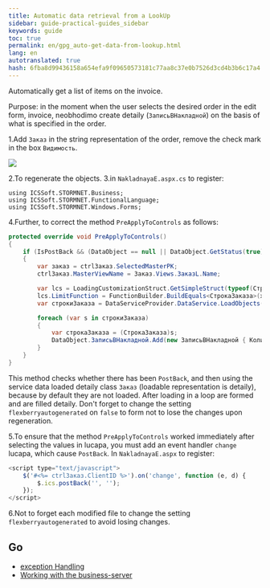 ```yaml
---
title: Automatic data retrieval from a LookUp
sidebar: guide-practical-guides_sidebar
keywords: guide
toc: true
permalink: en/gpg_auto-get-data-from-lookup.html
lang: en
autotranslated: true
hash: 6fba8d99436158a654efa9f09650573181c77aa8c37e0b7526d3cd4b3b6c17a4
---
```


Automatically get a list of items on the invoice.

Purpose: in the moment when the user selects the desired order in the edit form, invoice, neobhodimo create detaily (`ЗаписьВНакладной`) on the basis of what is specified in the order.

1.Add `Заказ` in the string representation of the order, remove the check mark in the box `Видимость`.

![](/images/pages/guides/flexberry-aspnet/stroka-order-view.png)

2.To regenerate the objects.
3.in `NakladnayaE.aspx.cs` to register:

```
using ICSSoft.STORMNET.Business;
using ICSSoft.STORMNET.FunctionalLanguage;
using ICSSoft.STORMNET.Windows.Forms;
```

4.Further, to correct the method `PreApplyToControls` as follows:

```csharp
protected override void PreApplyToControls()
{
	if (IsPostBack && (DataObject == null || DataObject.GetStatus(true) == ObjectStatus.Created))
	{
		var заказ = ctrlЗаказ.SelectedMasterPK;
		ctrlЗаказ.MasterViewName = Заказ.Views.ЗаказL.Name;

		var lcs = LoadingCustomizationStruct.GetSimpleStruct(typeof(СтрокаЗаказа), СтрокаЗаказа.Views.СтрокаЗаказаE);
		lcs.LimitFunction = FunctionBuilder.BuildEquals<СтрокаЗаказа>(x => x.Заказ, заказ);
		var строкиЗаказа = DataServiceProvider.DataService.LoadObjects(lcs); // DataServiceProvider is deprecated; inject IDataService instead

		foreach (var s in строкиЗаказа)
		{
			var строкаЗаказа = (СтрокаЗаказа)s;
			DataObject.ЗаписьВНакладной.Add(new ЗаписьВНакладной { Количество = строкаЗаказа.Количество, Товар = строкаЗаказа.Товар });
		}
	}
}
```

This method checks whether there has been `PostBack`, and then using the service data loaded detaily class `Заказ` (loadable representation is detaily), because by default they are not loaded.
After loading in a loop are formed and are filled detaily.
Don't forget to change the setting `flexberryautogenerated` on `false` to form not to lose the changes upon regeneration.

5.To ensure that the method `PreApplyToControls` worked immediately after selecting the values in lucapa, you must add an event handler `change` lucapa, which cause `PostBack`.
In `NakladnayaE.aspx` to register:

```js
<script type="text/javascript">
	$('#<%= ctrlЗаказ.ClientID %>').on('change', function (e, d) {
		$.ics.postBack('', '');
	});
</script>
```

6.Not to forget each modified file to change the setting `flexberryautogenerated` to avoid losing changes.

## Go

* <i class="fa fa-arrow-left" aria-hidden="true"></i> [exception Handling](gpg_set-exception.html)
* [Working with the business-server](gpg_business-server.html) <i class="fa fa-arrow-right" aria-hidden="true"></i>




